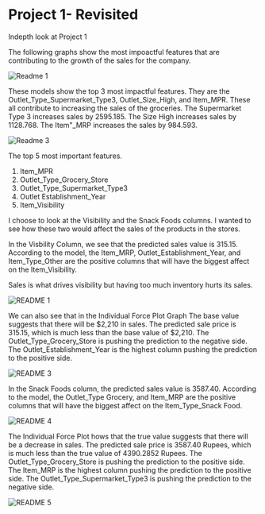 # Project 1- Revisited
 Indepth look at Project 1

 The following graphs show the most impoactful features that are contributing to the growth of the sales for the company.

![Readme 1](https://github.com/HeatherAnnFoster/Project-1--Revisited/assets/126853678/6a792bef-8eb3-4de4-b9bd-a710b438b143)

These models show the top 3 most impactful features.  They are the Outlet_Type_Supermarket_Type3, Outlet_Size_High, and Item_MPR.  These all contribute to increasing the sales of the groceries.  The Supermarket Type 3 increases sales by 2595.185.  The Size High increases sales by 1128.768.  The Item"_MRP increases the sales by 984.593.

![Readme 3](https://github.com/HeatherAnnFoster/Project-1--Revisited/assets/126853678/03ff46bb-48a9-4ce8-905e-b188911f61f4)

The top 5 most important features.
1. Item_MPR
2. Outlet_Type_Grocery_Store
3. Outlet_Type_Supermarket_Type3
4. Outlet Establishment_Year
5. Item_Visibility

I choose to look at the Visibility and the Snack Foods columns.  I wanted to see how these two would affect the sales of the products in the stores.

In the Visbility Column, we see that the predicted sales value is 315.15.  According to the model, the Item_MRP, Outlet_Establishment_Year, and Item_Type_Other are the positive columns that will have the biggest affect on the Item_Visibility.

Sales is what drives visibility but having too much inventory hurts its sales.

![README 1](https://github.com/HeatherAnnFoster/Regression_Prediction_of_Groceries_Sales_Revisited/assets/126853678/7f7b0f40-1b11-4ddf-a18c-5709357b0160)

We can also see that in the Individual Force Plot Graph The base value suggests that there will be $2,210 in sales. The predicted sale price is  315.15, which is much less than the base value of $2,210.  The Outlet_Type_Grocery_Store is pushing the prediction to the negative side.  The Outlet_Establishment_Year is the highest column pushing the prediction to the positive side.

![README 3](https://github.com/HeatherAnnFoster/Regression_Prediction_of_Groceries_Sales_Revisited/assets/126853678/37340391-c77f-43d8-b7f8-2712c16e02b5)


In the Snack Foods column, the predicted sales value is 3587.40.  According to the model, the Outlet_Type Grocery, and Item_MRP are the positive columns that will have the biggest affect on the Item_Type_Snack Food.

![README 4](https://github.com/HeatherAnnFoster/Regression_Prediction_of_Groceries_Sales_Revisited/assets/126853678/3ba4cfe2-d7f5-4029-8adc-0821739b32aa)

The Individual Force Plot hows that the true value suggests that there will be a decrease in sales. The predicted sale price is 3587.40 Rupees, which is much less than the true value of 4390.2852 Rupees. The Outlet_Type_Grocery_Store is pushing the prediction to the positive side. The Item_MRP is the highest column pushing the prediction to the positive side. The Outlet_Type_Supermarket_Type3 is pushing the prediction to the negative side.

![README 5](https://github.com/HeatherAnnFoster/Regression_Prediction_of_Groceries_Sales_Revisited/assets/126853678/56110aaa-2bff-49b7-8a85-7e017ef7d4e0)

